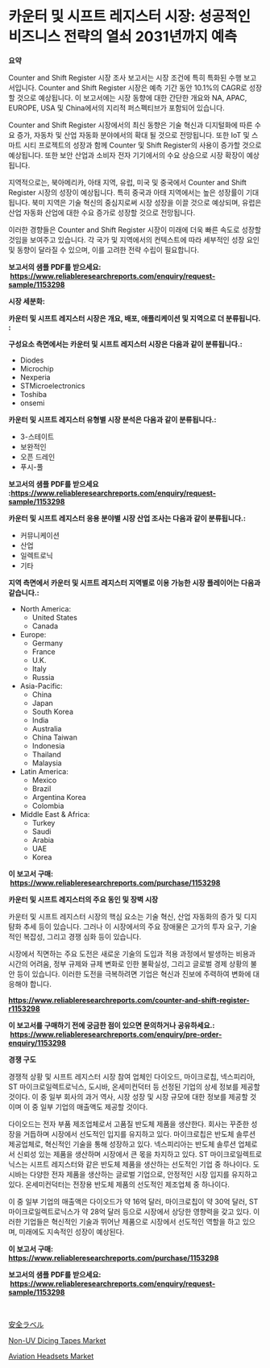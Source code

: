 <p><h1>카운터 및 시프트 레지스터 시장: 성공적인 비즈니스 전략의 열쇠 2031년까지 예측</h1></p><p><strong>요약</strong></p>
<p><p>Counter and Shift Register 시장 조사 보고서는 시장 조건에 특히 특화된 수행 보고서입니다. Counter and Shift Register 시장은 예측 기간 동안 10.1%의 CAGR로 성장할 것으로 예상됩니다. 이 보고서에는 시장 동향에 대한 간단한 개요와 NA, APAC, EUROPE, USA 및 China에서의 지리적 퍼스펙티브가 포함되어 있습니다.</p><p>Counter and Shift Register 시장에서의 최신 동향은 기술 혁신과 디지털화에 따른 수요 증가, 자동차 및 산업 자동화 분야에서의 확대 될 것으로 전망됩니다. 또한 IoT 및 스마트 시티 프로젝트의 성장과 함께 Counter 및 Shift Register의 사용이 증가할 것으로 예상됩니다. 또한 보안 산업과 소비자 전자 기기에서의 수요 상승으로 시장 확장이 예상됩니다.</p><p>지역적으로는, 북아메리카, 아태 지역, 유럽, 미국 및 중국에서 Counter and Shift Register 시장의 성장이 예상됩니다. 특히 중국과 아태 지역에서는 높은 성장률이 기대됩니다. 북미 지역은 기술 혁신의 중심지로써 시장 성장을 이끌 것으로 예상되며, 유럽은 산업 자동화 산업에 대한 수요 증가로 성장할 것으로 전망됩니다.</p><p>이러한 경향들은 Counter and Shift Register 시장이 미래에 더욱 빠른 속도로 성장할 것임을 보여주고 있습니다. 각 국가 및 지역에서의 컨텍스트에 따라 세부적인 성장 요인 및 동향이 달라질 수 있으며, 이를 고려한 전략 수립이 필요합니다.</p></p>
<p><strong>보고서의 샘플 PDF를 받으세요: &nbsp;<a href="https://www.reliableresearchreports.com/enquiry/request-sample/1153298">https://www.reliableresearchreports.com/enquiry/request-sample/1153298</a></strong></p>
<p><strong>시장 세분화:</strong></p>
<p><strong> 카운터 및 시프트 레지스터 시장은 개요, 배포, 애플리케이션 및 지역으로 더 분류됩니다. :</strong></p>
<p><strong>구성요소 측면에서는 카운터 및 시프트 레지스터 시장은 다음과 같이 분류됩니다.:</strong></p>
<p><ul><li>Diodes</li><li>Microchip</li><li>Nexperia</li><li>STMicroelectronics</li><li>Toshiba</li><li>onsemi</li></ul></p>
<p><strong> 카운터 및 시프트 레지스터 유형별 시장 분석은 다음과 같이 분류됩니다.:</strong></p>
<p><ul><li>3-스테이트</li><li>보완적인</li><li>오픈 드레인</li><li>푸시-풀</li></ul></p>
<p><strong>보고서의 샘플 PDF를 받으세요 :<a href="https://www.reliableresearchreports.com/enquiry/request-sample/1153298">https://www.reliableresearchreports.com/enquiry/request-sample/1153298</a></strong></p>
<p><strong> 카운터 및 시프트 레지스터 응용 분야별 시장 산업 조사는 다음과 같이 분류됩니다.:</strong></p>
<p><ul><li>커뮤니케이션</li><li>산업</li><li>일렉트로닉</li><li>기타</li></ul></p>
<p><strong>지역 측면에서 카운터 및 시프트 레지스터 지역별로 이용 가능한 시장 플레이어는 다음과 같습니다.:</strong></p>
<p><ul>
    <li>
        North America:
        <ul>
            <li>United States</li>
            <li>Canada</li>
        </ul>
    </li>
    <li>
        Europe:
        <ul>
            <li>Germany</li>
            <li>France</li>
            <li>U.K.</li>
            <li>Italy</li>
            <li>Russia</li>
        </ul>
    </li>
    <li>
        Asia-Pacific:
        <ul>
            <li>China</li>
            <li>Japan</li>
            <li>South Korea</li>
            <li>India</li>
            <li>Australia</li>
            <li>China Taiwan</li>
            <li>Indonesia</li>
            <li>Thailand</li>
            <li>Malaysia</li>
        </ul>
    </li>
    <li>
        Latin America:
        <ul>
            <li>Mexico</li>
            <li>Brazil</li>
            <li>Argentina Korea</li>
            <li>Colombia</li>
        </ul>
    </li>
    <li>
        Middle East & Africa:
        <ul>
            <li>Turkey</li>
            <li>Saudi</li>
            <li>Arabia</li>
            <li>UAE</li>
            <li>Korea</li>
        </ul>
    </li>
    </ul></p>
<p><strong>이 보고서 구매: &nbsp;<a href="https://www.reliableresearchreports.com/purchase/1153298">https://www.reliableresearchreports.com/purchase/1153298</a></strong></p>
<p><strong>카운터 및 시프트 레지스터의 주요 동인 및 장벽 시장</strong></p>
<p><p>카운터 및 시프트 레지스터 시장의 핵심 요소는 기술 혁신, 산업 자동화의 증가 및 디지턈화 추세 등이 있습니다. 그러나 이 시장에서의 주요 장애물은 고가의 투자 요구, 기술적인 복잡성, 그리고 경쟁 심화 등이 있습니다. </p><p>시장에서 직면하는 주요 도전은 새로운 기술의 도입과 적용 과정에서 발생하는 비용과 시간의 어려움, 정부 규제와 규제 변화로 인한 불확실성, 그리고 글로벌 경제 상황의 불안 등이 있습니다. 이러한 도전을 극복하려면 기업은 혁신과 진보에 주력하여 변화에 대응해야 합니다.</p></p>
<p><strong><a href="https://www.reliableresearchreports.com/counter-and-shift-register-r1153298">https://www.reliableresearchreports.com/counter-and-shift-register-r1153298</a></strong></p>
<p><strong>이 보고서를 구매하기 전에 궁금한 점이 있으면 문의하거나 공유하세요.: &nbsp;<a href="https://www.reliableresearchreports.com/enquiry/pre-order-enquiry/1153298">https://www.reliableresearchreports.com/enquiry/pre-order-enquiry/1153298</a></strong></p>
<p><strong>경쟁 구도</strong></p>
<p><p>경쟁적 상황 및 시프트 레지스터 시장 참여 업체인 다이오드, 마이크로칩, 넥스피리아, ST 마이크로일렉트로닉스, 도시바, 온세미컨덕터 등 선정된 기업의 상세 정보를 제공할 것이다. 이 중 일부 회사의 과거 역사, 시장 성장 및 시장 규모에 대한 정보를 제공할 것이며 이 중 일부 기업의 매출액도 제공할 것이다.</p><p>다이오드는 전자 부품 제조업체로서 고품질 반도체 제품을 생산한다. 회사는 꾸준한 성장을 거듭하며 시장에서 선도적인 입지를 유지하고 있다. 마이크로칩은 반도체 솔루션 제공업체로, 혁신적인 기술을 통해 성장하고 있다. 넥스피리아는 반도체 솔루션 업체로서 신뢰성 있는 제품을 생산하며 시장에서 큰 몫을 차지하고 있다. ST 마이크로일렉트로닉스는 시프트 레지스터와 같은 반도체 제품을 생산하는 선도적인 기업 중 하나이다. 도시바는 다양한 전자 제품을 생산하는 글로벌 기업으로, 안정적인 시장 입지를 유지하고 있다. 온세미컨덕터는 전장용 반도체 제품의 선도적인 제조업체 중 하나이다.</p><p>이 중 일부 기업의 매출액은 다이오드가 약 16억 달러, 마이크로칩이 약 30억 달러, ST 마이크로일렉트로닉스가 약 28억 달러 등으로 시장에서 상당한 영향력을 갖고 있다. 이러한 기업들은 혁신적인 기술과 뛰어난 제품으로 시장에서 선도적인 역할을 하고 있으며, 미래에도 지속적인 성장이 예상된다.</p></p>
<p><strong>이 보고서 구매: &nbsp; <a href="https://www.reliableresearchreports.com/purchase/1153298">https://www.reliableresearchreports.com/purchase/1153298</a></strong></p>
<p><strong>보고서의 샘플 PDF를 받으세요: &nbsp;<a href="https://www.reliableresearchreports.com/enquiry/request-sample/1153298">https://www.reliableresearchreports.com/enquiry/request-sample/1153298</a></strong><strong></strong></p>
<p>&nbsp;</p>
<p><p><a href="https://github.com/zoetazuur/Market-Research-Report-List-1/blob/main/594422327854.md">安全ラベル</a></p><p><a href="https://www.linkedin.com/pulse/non-uv-dicing-tapes-market-provides-detailed-segmentation-z1qle?trackingId=lgGmQymqL1aPc9Tje621Ow%3D%3D">Non-UV Dicing Tapes Market</a></p><p><a href="https://www.linkedin.com/pulse/aviation-headsets-market-size-outlook-forecast-2024-2031-bcnbe?trackingId=jlB8wqeYUte8wCc87gsFcw%3D%3D">Aviation Headsets Market</a></p></p>